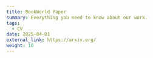 ```yaml
---
title: BookWorld Paper
summary: Everything you need to know about our work.
tags:
  - CV
date: 2025-04-01
external_link: https://arxiv.org/
weight: 10
---
```

